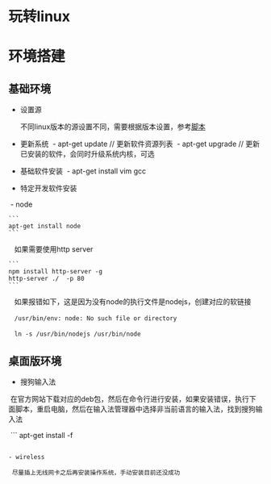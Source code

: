 # 玩转linux

# 环境搭建

## 基础环境

- 设置源

  不同linux版本的源设置不同，需要根据版本设置，参考[脚本]()
  
- 更新系统
  - apt-get update  // 更新软件资源列表
  - apt-get upgrade // 更新已安装的软件，会同时升级系统内核，可选
  
- 基础软件安装
  - apt-get install vim gcc
  
- 特定开发软件安装

  - node
  
    ```
    apt-get install node
    ```
    
    如果需要使用http server
    
    ```
    npm install http-server -g
    http-server ./  -p 80
    ```
    
    如果报错如下，这是因为没有node的执行文件是nodejs，创建对应的软链接
    
    ```
    /usr/bin/env: node: No such file or directory
    ```
    
    ```
    ln -s /usr/bin/nodejs /usr/bin/node
    ```
    
## 桌面版环境

- 搜狗输入法  

  在官方网站下载对应的deb包，然后在命令行进行安装，如果安装错误，执行下面脚本，重启电脑，然后在输入法管理器中选择非当前语言的输入法，找到搜狗输入法
  
  ```
  apt-get install -f
  ```  
  
- wireless  

  尽量插上无线网卡之后再安装操作系统，手动安装目前还没成功
